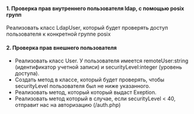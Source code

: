#### 1. Проверка прав внутреннего пользователя ldap, с помощью posix групп
Реализовать класс LdapUser, который будет проверять доступ пользователя к конкретной группе posix

#### 2. Проверка прав внешнего пользователя
- Реализовать класс User. У пользователя имеется remoteUser:string (идентификатор учетной записи) и securityLevel:integer (уровень доступа).
- Создать метод в классе, который будет проверять, чтобы securityLevel пользователя был не ниже указанного.
- Реализовать метод, который который выдаст Exeption.
- Реализовать метод который в случае, если securityLevel < 40, отправит нас на авторизацию (/auth.php)
